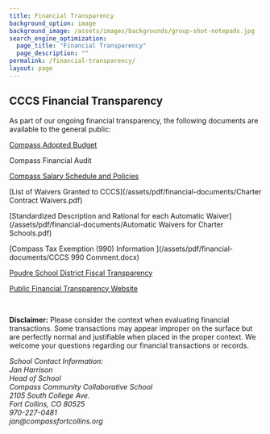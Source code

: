 ```yaml
---
title: Financial Transparency
background_option: image
background_image: /assets/images/backgrounds/group-shot-notepads.jpg
search_engine_optimization:
  page_title: "Financial Transparency"
  page_description: ""
permalink: /financial-transparency/
layout: page
---
```


## CCCS Financial Transparency

As part of our ongoing financial transparency, the following documents are available to the general public:

[Compass Adopted Budget](/adopted-budget/)

Compass Financial Audit

[Compass Salary Schedule and Policies](/salary-policy/)

[List of Waivers Granted to CCCS](/assets/pdf/financial-documents/Charter Contract Waivers.pdf)

[Standardized Description and Rational for each Automatic Waiver](/assets/pdf/financial-documents/Automatic Waivers for Charter Schools.pdf)

[Compass Tax Exemption (990) Information&nbsp;](/assets/pdf/financial-documents/CCCS 990 Comment.docx)

[Poudre School District Fiscal Transparency](https://www.psdschools.org/your-district/finance-budget/financial-transparency)

[Public Financial Transparency Website](https://coloradok12financialtransparency.com/#/)

&nbsp;

**Disclaimer:** Please consider the context when evaluating financial transactions. Some transactions may appear improper on the surface but are perfectly normal and justifiable when placed in the proper context. We welcome your questions regarding our financial transactions or records.

<address>School Contact Information:</address>

<address>Jan Harrison</address>

<address>Head of School</address>

<address>Compass Community Collaborative School</address>

<address>2105 South College Ave.<br />Fort Collins, CO 80525</address>

<address>970-227-0481</address>

<address>jan@compassfortcollins.org</address>